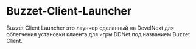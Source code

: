 # Buzzet-Client-Launcher
Buzzet Client Launcher это лаунчер сделанный на DevelNext для облегчения установки клиента для игры DDNet под названием Buzzet Client.

